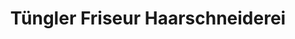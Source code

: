 ---
title: "Tüngler Friseur Haarschneiderei"
url: /tangermuende/tuengler-friseur-haarschneiderei/
shop: Friseur
---